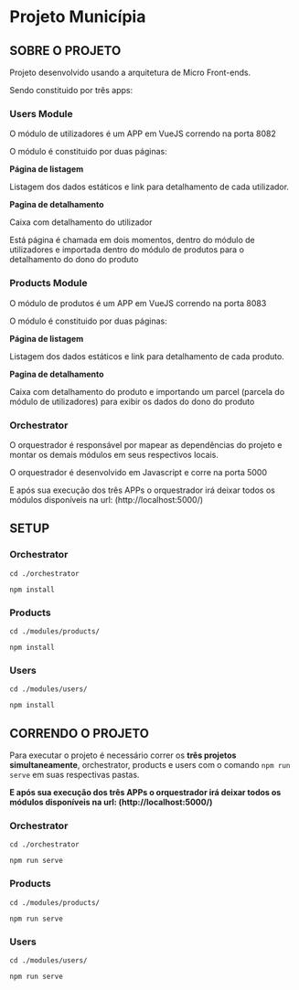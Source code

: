 # Projeto Municípia


## SOBRE O PROJETO

Projeto desenvolvido usando a arquitetura de Micro Front-ends. 

Sendo constituido por três apps:

### Users Module 

O módulo de utilizadores é um APP em VueJS correndo na porta 8082

O módulo é constituido por duas páginas: 

**Página de listagem**

Listagem dos dados estáticos e link para detalhamento de cada utilizador. 

**Pagina de detalhamento**

Caixa com detalhamento do utilizador

Está página é chamada em dois momentos, dentro do módulo de utilizadores e importada dentro do módulo de produtos para o detalhamento do dono do produto

### Products Module 

O módulo de produtos é um APP em VueJS correndo na porta 8083

O módulo é constituido por duas páginas: 

**Página de listagem**

Listagem dos dados estáticos e link para detalhamento de cada produto. 

**Pagina de detalhamento**

Caixa com detalhamento do produto e importando um parcel (parcela do módulo de utilizadores) para exibir os dados do dono do produto


### Orchestrator

O orquestrador é responsável por mapear as dependências do projeto e montar os demais módulos em seus respectivos locais.

O orquestrador é desenvolvido em Javascript e corre na porta 5000

E após sua execução dos três APPs o orquestrador irá deixar todos os módulos disponíveis na url: (http://localhost:5000/)

## SETUP

### Orchestrator

    cd ./orchestrator
    
    npm install
    

### Products

    cd ./modules/products/
    
    npm install
    

### Users

    cd ./modules/users/
    
    npm install


## CORRENDO O PROJETO

Para executar o projeto é necessário correr os **três projetos simultaneamente**, orchestrator, products e users com o comando `` npm run serve `` em suas respectivas pastas.

**E após sua execução dos três APPs o orquestrador irá deixar todos os módulos disponíveis na url: (http://localhost:5000/)**


### Orchestrator

    cd ./orchestrator
    
    npm run serve

### Products

    cd ./modules/products/
    
    npm run serve
    
### Users

    cd ./modules/users/
    
    npm run serve
